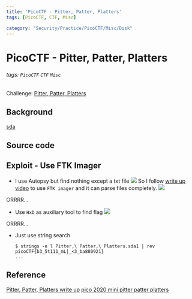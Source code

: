 ```yaml
---
title: 'PicoCTF - Pitter, Patter, Platters'
tags: [PicoCTF, CTF, Misc]

category: "Security/Practice/PicoCTF/Misc/Disk"
---
```


# PicoCTF - Pitter, Patter, Platters
###### tags: `PicoCTF` `CTF` `Misc`
Challenge: [Pitter, Patter, Platters](https://play.picoctf.org/practice/challenge/87?category=4&page=2)

## Background
[sda](https://blog.gtwang.org/linux/linux-add-format-mount-harddisk/)
## Source code

## Exploit - Use FTK Imager
* I use Autopsy but find nothing except a txt file
![](https://i.imgur.com/7IXjuMn.png)
So I follow [write up video](https://youtu.be/P0wvFs02oKY) to use `FTK imager` and it can parse files completely.
![](https://i.imgur.com/FdC9k3V.png)

ORRRR...

* Use `HxD` as auxiliary tool to find flag
![](https://i.imgur.com/RTIOn1G.png)

ORRRR...

* Just use string search
    ```bash!
    $ strings -e l Pitter,\ Patter,\ Platters.sda1 | rev
    picoCTF{b3_5t111_mL|_<3_ba880921}
    ...
    ```

## Reference
[Pitter, Patter, Platters write up](https://github.com/Dvd848/CTFs/blob/master/2020_picoCTF_Mini/Pitter_Patter_Platters.md)
[pico 2020 mini pitter patter platters](https://youtu.be/P0wvFs02oKY)